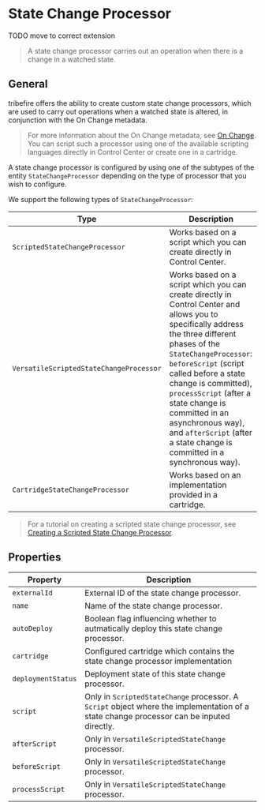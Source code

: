 # State Change Processor

TODO move to correct extension

>A state change processor carries out an operation when there is a change in a watched state.

## General
tribefire offers the ability to create custom state change processors, which are used to carry out operations when a watched state is altered, in conjunction with the On Change metadata. 

>For more information about the On Change metadata, see [On Change](asset://tribefire.cortex.documentation:concepts-doc/metadata/on_change.md).
You can script such a processor using one of the available scripting languages directly in Control Center or create one in a cartridge. 

A state change processor is configured by using one of the subtypes of the entity `StateChangeProcessor` depending on the type of processor that you wish to configure. 

We support the following types of `StateChangeProcessor`:

Type | Description
---- | -----
`ScriptedStateChangeProcessor` | Works based on a script which you can create directly in Control Center.
`VersatileScriptedStateChangeProcessor` | Works based on a script which you can create directly in Control Center and allows you to specifically address the three different phases of the `StateChangeProcessor`: `beforeScript` (script called before a state change is committed), `processScript` (after a state change is committed in an asynchronous way), and `afterScript` (after a state change is committed in a synchronous way).
`CartridgeStateChangeProcessor` | Works based on an implementation provided in a cartridge.


> For a tutorial on creating a scripted state change processor, see [Creating a Scripted State Change Processor](asset://tribefire.cortex.documentation:tutorials-doc/extension-points/creating_a_scripted_state_change_processor.md).
## Properties

Property | Description  
------- | -----------
`externalId`  | External ID of the state change processor.
`name` | Name of the state change processor.
`autoDeploy`   | Boolean flag influencing whether to autmatically deploy this state change processor.    
`cartridge` | Configured cartridge which contains the state change processor implementation
`deploymentStatus` | Deployment state of this state change processor.
`script` | Only in `ScriptedStateChange` processor. A `Script` object where the implementation of a state change processor can be inputed directly.
`afterScript` |  Only in `VersatileScriptedStateChange` processor.
`beforeScript` |  Only in `VersatileScriptedStateChange` processor.
`processScript` | Only in `VersatileScriptedStateChange` processor.